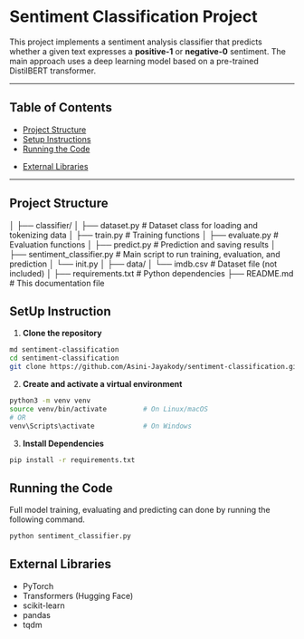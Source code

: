 # Sentiment Classification Project

This project implements a sentiment analysis classifier that predicts whether a given text expresses a **positive-1** or **negative-0** sentiment. The main approach uses a deep learning model based on a pre-trained DistilBERT transformer.

---

## Table of Contents

- [Project Structure](#project-structure)  
- [Setup Instructions](#setup-instructions)  
- [Running the Code](#running-the-code)  
<!-- - [LLM-based Approach](#llm-based-approach)   -->
- [External Libraries](#external-libraries)  

---

## Project Structure
│
├── classifier/
│ ├── dataset.py # Dataset class for loading and tokenizing data
│ ├── train.py # Training functions
│ ├── evaluate.py # Evaluation functions
│ ├── predict.py # Prediction and saving results
│ ├── sentiment_classifier.py # Main script to run training, evaluation, and prediction
│ └── init.py
│
├── data/
│ └── imdb.csv # Dataset file (not included)
│
├── requirements.txt # Python dependencies
├── README.md # This documentation file


## SetUp Instruction

1. **Clone the repository**

```bash
md sentiment-classification
cd sentiment-classification
git clone https://github.com/Asini-Jayakody/sentiment-classification.git
```

2. **Create and activate a virtual environment**

```bash
python3 -m venv venv
source venv/bin/activate         # On Linux/macOS
# OR
venv\Scripts\activate            # On Windows
```

3. **Install Dependencies**

```bash
pip install -r requirements.txt
```

## Running the Code

Full model training, evaluating and predicting can done by running the following command.

```bash
python sentiment_classifier.py
```

## External Libraries

- PyTorch 
- Transformers (Hugging Face)
- scikit-learn
- pandas
- tqdm
